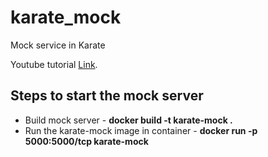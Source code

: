 # karate_mock
Mock service in Karate

Youtube tutorial [Link](https://www.youtube.com/watch?v=05ze15glNpI "The best search engine for privacy").

## Steps to start the mock server

* Build mock server - __docker build -t karate-mock .__
* Run the karate-mock image in container - __docker run -p 5000:5000/tcp karate-mock__
